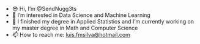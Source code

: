 - 😎 Hi, I’m @SendNugg3ts
- 👀 I’m interested in Data Science and Machine Learning
- 👻 I finished my degree in Applied Statistics and I’m currently working on my master degree in Math and Computer Science
- 📫 How to reach me: luis.fmsilva@hotmail.com

<!---
SendNugg3ts/SendNugg3ts is a ✨ special ✨ repository because its `README.md` (this file) appears on your GitHub profile.
You can click the Preview link to take a look at your changes.
--->
